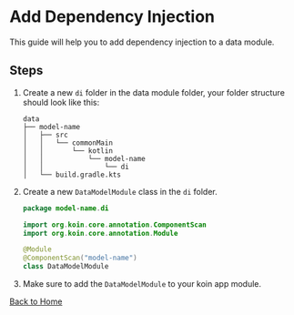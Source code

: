 # Add Dependency Injection

This guide will help you to add dependency injection to a data module.

## Steps

1. Create a new `di` folder in the data module folder, your folder structure should look like this:

    ```
    data
    ├── model-name
    │   ├── src
    │   │   └── commonMain
    │   │       └── kotlin
    │   │           └── model-name
    │   │               └── di
    │   └── build.gradle.kts
    ```
   
2. Create a new `DataModelModule` class in the `di` folder.

    ```kotlin
    package model-name.di
   
    import org.koin.core.annotation.ComponentScan
    import org.koin.core.annotation.Module

    @Module
    @ComponentScan("model-name")
    class DataModelModule
    ```
   
3. Make sure to add the `DataModelModule` to your koin app module.

[Back to Home](../../README.md)